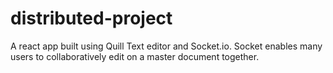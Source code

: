 # distributed-project
A react app built using Quill Text editor and Socket.io. Socket enables many users to collaboratively edit on a master document together.
